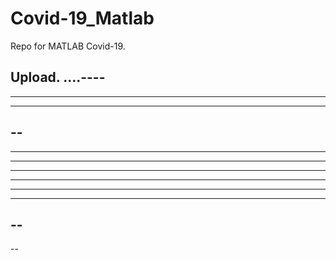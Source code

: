 # Covid-19_Matlab

Repo for MATLAB Covid-19.

Upload.
....----
----
----------
----------
--
----
--------
-----
-----
----------
----
----
--
--
--
